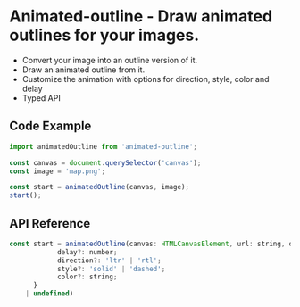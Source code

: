 # Animated-outline - Draw animated outlines for your images.

- Convert your image into an outline version of it.
- Draw an animated outline from it.
- Customize the animation with options for direction, style, color and delay
- Typed API

## Code Example

```js
import animatedOutline from 'animated-outline';

const canvas = document.querySelector('canvas');
const image = 'map.png';

const start = animatedOutline(canvas, image);
start();
```

## API Reference

```js
const start = animatedOutline(canvas: HTMLCanvasElement, url: string, options: {
			delay?: number;
			direction?: 'ltr' | 'rtl';
			style?: 'solid' | 'dashed';
			color?: string;
	  }
	| undefined)
```
